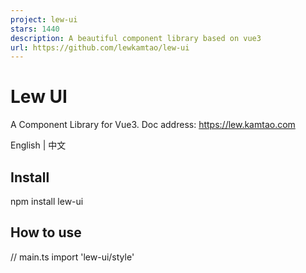 ```yaml
---
project: lew-ui
stars: 1440
description: A beautiful component library based on vue3
url: https://github.com/lewkamtao/lew-ui
---
```


Lew UI
======

A Component Library for Vue3. Doc address: https://lew.kamtao.com

English | 中文

Install
-------

npm install lew-ui

How to use
----------

// main.ts
import 'lew-ui/style'

<script setup lang="ts">
// page.vue
import { LewButton } from 'lew-ui'
</script\>

<template\>
  <lew-button text\="Submit" />
</template\>

Open Source Libraries
---------------------

Lew UI uses the following open source libraries:

-   Tippy.js: For creating tooltips and popovers
-   Lucide: Provides a clean and beautiful icon set
-   VueUse: Collection of Vue Composition API utilities
-   Day.js: Lightweight library for date manipulation
-   Yup: Object schema validation library

We are grateful for the support these excellent open source projects provide to Lew UI.

License
-------

Lew UI is open source software licensed as MIT.

